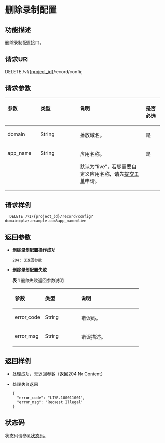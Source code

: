 # 删除录制配置<a name="live_03_0019"></a>

## 功能描述<a name="section302145549150255"></a>

删除录制配置接口。

## 请求URI<a name="section938693467150255"></a>

DELETE /v1/\{[project\_id](获取项目ID.md)\}/record/config

## 请求参数<a name="section408969435150255"></a>

<a name="table1505591548150255"></a>
<table><thead align="left"><tr id="row460380035150255"><th class="cellrowborder" valign="top" width="21.279999999999998%" id="mcps1.1.5.1.1"><p id="p1093441678150255"><a name="p1093441678150255"></a><a name="p1093441678150255"></a>参数</p>
</th>
<th class="cellrowborder" valign="top" width="25.53%" id="mcps1.1.5.1.2"><p id="p240736716150255"><a name="p240736716150255"></a><a name="p240736716150255"></a>类型</p>
</th>
<th class="cellrowborder" valign="top" width="42.55%" id="mcps1.1.5.1.3"><p id="p1841154147150255"><a name="p1841154147150255"></a><a name="p1841154147150255"></a>说明</p>
</th>
<th class="cellrowborder" valign="top" width="10.639999999999999%" id="mcps1.1.5.1.4"><p id="p2000830373150255"><a name="p2000830373150255"></a><a name="p2000830373150255"></a>是否必选</p>
</th>
</tr>
</thead>
<tbody><tr id="row512116843150255"><td class="cellrowborder" valign="top" width="21.279999999999998%" headers="mcps1.1.5.1.1 "><p id="p1716013655150255"><a name="p1716013655150255"></a><a name="p1716013655150255"></a>domain</p>
</td>
<td class="cellrowborder" valign="top" width="25.53%" headers="mcps1.1.5.1.2 "><p id="p15390153092518"><a name="p15390153092518"></a><a name="p15390153092518"></a>String</p>
</td>
<td class="cellrowborder" valign="top" width="42.55%" headers="mcps1.1.5.1.3 "><p id="p446780089150255"><a name="p446780089150255"></a><a name="p446780089150255"></a>播放域名。</p>
</td>
<td class="cellrowborder" valign="top" width="10.639999999999999%" headers="mcps1.1.5.1.4 "><p id="p1621418420150255"><a name="p1621418420150255"></a><a name="p1621418420150255"></a>是</p>
</td>
</tr>
<tr id="row1334419156150255"><td class="cellrowborder" valign="top" width="21.279999999999998%" headers="mcps1.1.5.1.1 "><p id="p507043876150255"><a name="p507043876150255"></a><a name="p507043876150255"></a>app_name</p>
</td>
<td class="cellrowborder" valign="top" width="25.53%" headers="mcps1.1.5.1.2 "><p id="p239633013259"><a name="p239633013259"></a><a name="p239633013259"></a>String</p>
</td>
<td class="cellrowborder" valign="top" width="42.55%" headers="mcps1.1.5.1.3 "><p id="p1487316810512"><a name="p1487316810512"></a><a name="p1487316810512"></a>应用名称。</p>
<p id="p1100670037150255"><a name="p1100670037150255"></a><a name="p1100670037150255"></a>默认为“live”，若您需要自定义应用名称，请先<a href="https://console.huaweicloud.com/ticket" target="_blank" rel="noopener noreferrer">提交工单</a>申请。</p>
</td>
<td class="cellrowborder" valign="top" width="10.639999999999999%" headers="mcps1.1.5.1.4 "><p id="p1396451694150255"><a name="p1396451694150255"></a><a name="p1396451694150255"></a>是</p>
</td>
</tr>
</tbody>
</table>

## 请求样例<a name="section166510757150255"></a>

```
  DELETE /v1/{project_id}/record/config?domain=play.example.com&app_name=live

```

## 返回参数<a name="section1414437010150255"></a>

-   **删除录制配置操作成功**

    ```
    204: 无返回参数
    ```


-   **删除录制配置失败**

    **表 1**  删除失败返回参数说明

    <a name="table1747074843150255"></a>
    <table><thead align="left"><tr id="row1376446358150255"><th class="cellrowborder" valign="top" width="23.810000000000002%" id="mcps1.2.4.1.1"><p id="p921349419150255"><a name="p921349419150255"></a><a name="p921349419150255"></a>参数</p>
    </th>
    <th class="cellrowborder" valign="top" width="28.57%" id="mcps1.2.4.1.2"><p id="p1283554559150255"><a name="p1283554559150255"></a><a name="p1283554559150255"></a>类型</p>
    </th>
    <th class="cellrowborder" valign="top" width="47.620000000000005%" id="mcps1.2.4.1.3"><p id="p232140375150255"><a name="p232140375150255"></a><a name="p232140375150255"></a>说明</p>
    </th>
    </tr>
    </thead>
    <tbody><tr id="row831212191150255"><td class="cellrowborder" valign="top" width="23.810000000000002%" headers="mcps1.2.4.1.1 "><p id="p175610548150255"><a name="p175610548150255"></a><a name="p175610548150255"></a>error_code</p>
    </td>
    <td class="cellrowborder" valign="top" width="28.57%" headers="mcps1.2.4.1.2 "><p id="p1435053319255"><a name="p1435053319255"></a><a name="p1435053319255"></a>String</p>
    </td>
    <td class="cellrowborder" valign="top" width="47.620000000000005%" headers="mcps1.2.4.1.3 "><p id="p1504763382150255"><a name="p1504763382150255"></a><a name="p1504763382150255"></a>错误码。</p>
    </td>
    </tr>
    <tr id="row591082147150255"><td class="cellrowborder" valign="top" width="23.810000000000002%" headers="mcps1.2.4.1.1 "><p id="p488109817150255"><a name="p488109817150255"></a><a name="p488109817150255"></a>error_msg</p>
    </td>
    <td class="cellrowborder" valign="top" width="28.57%" headers="mcps1.2.4.1.2 "><p id="p135413339251"><a name="p135413339251"></a><a name="p135413339251"></a>String</p>
    </td>
    <td class="cellrowborder" valign="top" width="47.620000000000005%" headers="mcps1.2.4.1.3 "><p id="p792578408150255"><a name="p792578408150255"></a><a name="p792578408150255"></a>错误描述。</p>
    </td>
    </tr>
    </tbody>
    </table>


## 返回样例<a name="section1165789372150255"></a>

-   处理成功，无返回参数（返回204 No Content）
-   处理失败返回

    ```
    {
      "error_code": "LIVE.100011001",
      "error_msg": "Request Illegal"
    }
    
    ```


## 状态码<a name="section3507628544"></a>

状态码请参见[状态码](状态码.md)。

